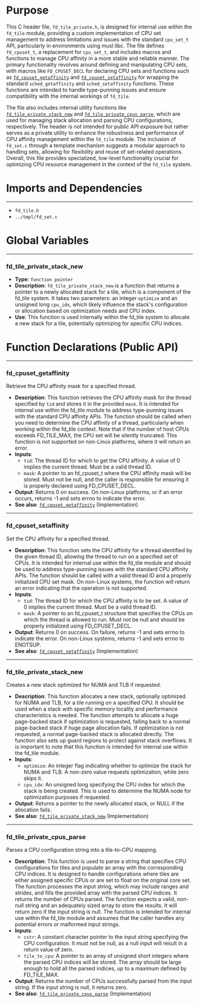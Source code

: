 # Purpose
This C header file, `fd_tile_private.h`, is designed for internal use within the `fd_tile` module, providing a custom implementation of CPU set management to address limitations and issues with the standard `cpu_set_t` API, particularly in environments using musl libc. The file defines `fd_cpuset_t`, a replacement for `cpu_set_t`, and includes macros and functions to manage CPU affinity in a more stable and reliable manner. The primary functionality revolves around defining and manipulating CPU sets, with macros like `FD_CPUSET_DECL` for declaring CPU sets and functions such as [`fd_cpuset_getaffinity`](#fd_cpuset_getaffinity) and [`fd_cpuset_setaffinity`](#fd_cpuset_setaffinity) for wrapping the standard `sched_getaffinity` and `sched_setaffinity` functions. These functions are intended to handle type-punning issues and ensure compatibility with the internal workings of `fd_tile`.

The file also includes internal utility functions like [`fd_tile_private_stack_new`](#fd_tile_private_stack_new) and [`fd_tile_private_cpus_parse`](#fd_tile_private_cpus_parse), which are used for managing stack allocation and parsing CPU configurations, respectively. The header is not intended for public API exposure but rather serves as a private utility to enhance the robustness and performance of CPU affinity management within the `fd_tile` module. The inclusion of `fd_set.c` through a template mechanism suggests a modular approach to handling sets, allowing for flexibility and reuse of set-related operations. Overall, this file provides specialized, low-level functionality crucial for optimizing CPU resource management in the context of the `fd_tile` system.
# Imports and Dependencies

---
- `fd_tile.h`
- `../tmpl/fd_set.c`


# Global Variables

---
### fd\_tile\_private\_stack\_new
- **Type**: `function pointer`
- **Description**: `fd_tile_private_stack_new` is a function that returns a pointer to a newly allocated stack for a tile, which is a component of the fd_tile system. It takes two parameters: an integer `optimize` and an unsigned long `cpu_idx`, which likely influence the stack's configuration or allocation based on optimization needs and CPU index.
- **Use**: This function is used internally within the fd_tile system to allocate a new stack for a tile, potentially optimizing for specific CPU indices.


# Function Declarations (Public API)

---
### fd\_cpuset\_getaffinity<!-- {{#callable_declaration:fd_cpuset_getaffinity}} -->
Retrieve the CPU affinity mask for a specified thread.
- **Description**: This function retrieves the CPU affinity mask for the thread specified by `tid` and stores it in the provided `mask`. It is intended for internal use within the fd_tile module to address type-punning issues with the standard CPU affinity APIs. The function should be called when you need to determine the CPU affinity of a thread, particularly when working within the fd_tile context. Note that if the number of host CPUs exceeds FD_TILE_MAX, the CPU set will be silently truncated. This function is not supported on non-Linux platforms, where it will return an error.
- **Inputs**:
    - `tid`: The thread ID for which to get the CPU affinity. A value of 0 implies the current thread. Must be a valid thread ID.
    - `mask`: A pointer to an fd_cpuset_t where the CPU affinity mask will be stored. Must not be null, and the caller is responsible for ensuring it is properly declared using FD_CPUSET_DECL.
- **Output**: Returns 0 on success. On non-Linux platforms, or if an error occurs, returns -1 and sets errno to indicate the error.
- **See also**: [`fd_cpuset_getaffinity`](fd_tile.c.driver.md#fd_cpuset_getaffinity)  (Implementation)


---
### fd\_cpuset\_setaffinity<!-- {{#callable_declaration:fd_cpuset_setaffinity}} -->
Set the CPU affinity for a specified thread.
- **Description**: This function sets the CPU affinity for a thread identified by the given thread ID, allowing the thread to run on a specified set of CPUs. It is intended for internal use within the fd_tile module and should be used to address type-punning issues with the standard CPU affinity APIs. The function should be called with a valid thread ID and a properly initialized CPU set mask. On non-Linux systems, the function will return an error indicating that the operation is not supported.
- **Inputs**:
    - `tid`: The thread ID for which the CPU affinity is to be set. A value of 0 implies the current thread. Must be a valid thread ID.
    - `mask`: A pointer to an fd_cpuset_t structure that specifies the CPUs on which the thread is allowed to run. Must not be null and should be properly initialized using FD_CPUSET_DECL.
- **Output**: Returns 0 on success. On failure, returns -1 and sets errno to indicate the error. On non-Linux systems, returns -1 and sets errno to ENOTSUP.
- **See also**: [`fd_cpuset_setaffinity`](fd_tile.c.driver.md#fd_cpuset_setaffinity)  (Implementation)


---
### fd\_tile\_private\_stack\_new<!-- {{#callable_declaration:fd_tile_private_stack_new}} -->
Creates a new stack optimized for NUMA and TLB if requested.
- **Description**: This function allocates a new stack, optionally optimized for NUMA and TLB, for a tile running on a specified CPU. It should be used when a stack with specific memory locality and performance characteristics is needed. The function attempts to allocate a huge page-backed stack if optimization is requested, falling back to a normal page-backed stack if huge page allocation fails. If optimization is not requested, a normal page-backed stack is allocated directly. The function also sets up guard regions to protect against stack overflows. It is important to note that this function is intended for internal use within the fd_tile module.
- **Inputs**:
    - `optimize`: An integer flag indicating whether to optimize the stack for NUMA and TLB. A non-zero value requests optimization, while zero skips it.
    - `cpu_idx`: An unsigned long specifying the CPU index for which the stack is being created. This is used to determine the NUMA node for optimization purposes if requested.
- **Output**: Returns a pointer to the newly allocated stack, or NULL if the allocation fails.
- **See also**: [`fd_tile_private_stack_new`](fd_tile_threads.cxx.driver.md#fd_tile_private_stack_new)  (Implementation)


---
### fd\_tile\_private\_cpus\_parse<!-- {{#callable_declaration:fd_tile_private_cpus_parse}} -->
Parses a CPU configuration string into a tile-to-CPU mapping.
- **Description**: This function is used to parse a string that specifies CPU configurations for tiles and populate an array with the corresponding CPU indices. It is designed to handle configurations where tiles are either assigned specific CPUs or are set to float on the original core set. The function processes the input string, which may include ranges and strides, and fills the provided array with the parsed CPU indices. It returns the number of CPUs parsed. The function expects a valid, non-null string and an adequately sized array to store the results. It will return zero if the input string is null. The function is intended for internal use within the fd_tile module and assumes that the caller handles any potential errors or malformed input strings.
- **Inputs**:
    - `cstr`: A constant character pointer to the input string specifying the CPU configuration. It must not be null, as a null input will result in a return value of zero.
    - `tile_to_cpu`: A pointer to an array of unsigned short integers where the parsed CPU indices will be stored. The array should be large enough to hold all the parsed indices, up to a maximum defined by FD_TILE_MAX.
- **Output**: Returns the number of CPUs successfully parsed from the input string. If the input string is null, it returns zero.
- **See also**: [`fd_tile_private_cpus_parse`](fd_tile_threads.cxx.driver.md#fd_tile_private_cpus_parse)  (Implementation)


